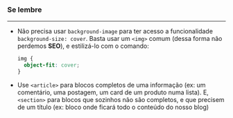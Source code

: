 ### Se lembre

---

- Não precisa usar `background-image` para ter acesso a funcionalidade `background-size: cover`. Basta usar um `<img>` comum (dessa forma não perdemos **SEO**), e estilizá-lo com o comando:
  ```css
  img {
    object-fit: cover;
  }
  ```
- Use `<article>` para blocos completos de uma informação (ex: um comentário, uma postagem, um card de um produto numa lista). E, `<section>` para blocos que sozinhos não são completos, e que precisem de um título (ex: bloco onde ficará todo o conteúdo do nosso blog)
